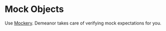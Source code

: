 # Mock Objects

Use [Mockery](https://github.com/padraic/mockery). Demeanor takes care of
verifying mock expectations for you.
